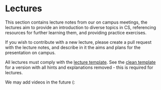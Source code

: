 # Lectures

This section contains lecture notes from our on campus meetings, the lectures
aim to provide an introduction to diverse topics in CS, referencing resources
for further learning them, and providing practice exercises.

If you wish to contribute with a new lecture, please create a pull request with
the lecture notes, and describe in it the aims and plans for the presentation
on campus.

All lectures must comply with the [lecture template](TEMPLATE.md). See the
[clean template](CLEAN_TEMPLATE.md) for a version with all hints and
explanations removed - this is required for lectures.

We may add videos in the future (:
